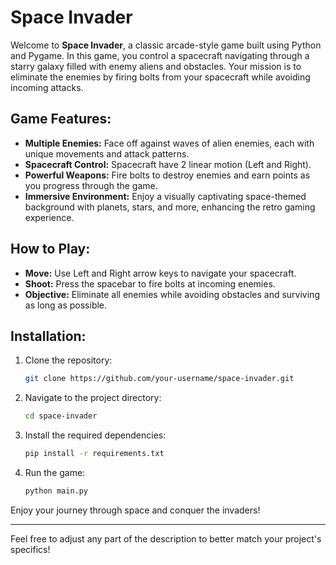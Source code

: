 # Space Invader

Welcome to **Space Invader**, a classic arcade-style game built using Python and Pygame. In this game, you control a spacecraft navigating through a starry galaxy filled with enemy aliens and obstacles. Your mission is to eliminate the enemies by firing bolts from your spacecraft while avoiding incoming attacks.

## Game Features:
- **Multiple Enemies:** Face off against waves of alien enemies, each with unique movements and attack patterns.
- **Spacecraft Control:** Spacecraft have 2 linear motion (Left and Right).
- **Powerful Weapons:** Fire bolts to destroy enemies and earn points as you progress through the game.
- **Immersive Environment:** Enjoy a visually captivating space-themed background with planets, stars, and more, enhancing the retro gaming experience.

## How to Play:
- **Move:** Use Left and Right arrow keys to navigate your spacecraft.
- **Shoot:** Press the spacebar to fire bolts at incoming enemies.
- **Objective:** Eliminate all enemies while avoiding obstacles and surviving as long as possible.

## Installation:
1. Clone the repository:
   ```bash
   git clone https://github.com/your-username/space-invader.git
   ```
2. Navigate to the project directory:
   ```bash
   cd space-invader
   ```
3. Install the required dependencies:
   ```bash
   pip install -r requirements.txt
   ```
4. Run the game:
   ```bash
   python main.py
   ```

Enjoy your journey through space and conquer the invaders!

---

Feel free to adjust any part of the description to better match your project's specifics!
